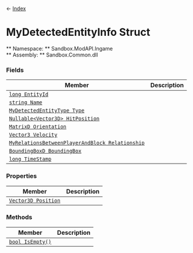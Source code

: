 ← [Index](index.md)
# MyDetectedEntityInfo Struct
** Namespace: ** Sandbox.ModAPI.Ingame  
** Assembly: ** Sandbox.Common.dll  
### Fields
|Member|Description|
|---|---|
|[`long EntityId`](Sandbox.ModAPI.Ingame.EntityId.md)||
|[`string Name`](Sandbox.ModAPI.Ingame.Name.md)||
|[`MyDetectedEntityType Type`](Sandbox.ModAPI.Ingame.Type.md)||
|[`Nullable<Vector3D> HitPosition`](Sandbox.ModAPI.Ingame.HitPosition.md)||
|[`MatrixD Orientation`](Sandbox.ModAPI.Ingame.Orientation.md)||
|[`Vector3 Velocity`](Sandbox.ModAPI.Ingame.Velocity.md)||
|[`MyRelationsBetweenPlayerAndBlock Relationship`](Sandbox.ModAPI.Ingame.Relationship.md)||
|[`BoundingBoxD BoundingBox`](Sandbox.ModAPI.Ingame.BoundingBox.md)||
|[`long TimeStamp`](Sandbox.ModAPI.Ingame.TimeStamp.md)||
### Properties
|Member|Description|
|---|---|
|[`Vector3D Position`](Sandbox.ModAPI.Ingame.Position.md)||
### Methods
|Member|Description|
|---|---|
|[`bool IsEmpty()`](Sandbox.ModAPI.Ingame.IsEmpty.md)||

